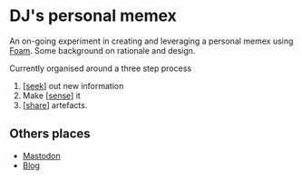# DJ's personal memex

An on-going experiment in creating and leveraging a personal memex using [Foam](https://foambubble.github.io/). Some background on rationale and design.

Currently organised around a three step process

1. [[seek]] out new information
2. Make [[sense]] it
3. [[share]] artefacts.

## Others places

- <a rel="me" href="https://indieweb.social/@djplaner">Mastodon</a>
- [Blog](https://djon.es/blog)
 

[//begin]: # "Autogenerated link references for markdown compatibility"
[seek]: seek/seek "Seek"
[sense]: sense/sense "Sense"
[share]: share/share "Share"
[work-todo]: work/work-todo "Work To do"
[integrating-zotero-into-memex]: share/blog/integrating-zotero-into-memex "Integrating Zotero into Foam"
[//end]: # "Autogenerated link references"